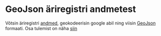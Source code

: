 # GeoJson äriregistri andmetest

Võtsin äriregistri [andmed](http://avaandmed.rik.ee/andmed/ARIREGISTER/ "http://avaandmed.rik.ee/andmed/ARIREGISTER/"), 
geokodeerisin google abil ning viisin [GeoJson](http://geojson.org/ "http://geojson.org/") formaati. Osa tulemist on näha [siin](http://bl.ocks.org/d/1344427a62ae91008a92 "http://bl.ocks.org/d/1344427a62ae91008a92")
